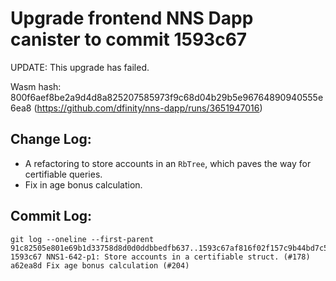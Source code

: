 # Upgrade frontend NNS Dapp canister to commit 1593c67

UPDATE: This upgrade has failed.

Wasm hash: 800f6aef8be2a9d4d8a825207585973f9c68d04b29b5e96764890940555e6ea8 (https://github.com/dfinity/nns-dapp/runs/3651947016)

## Change Log:

* A refactoring to store accounts in an `RbTree`, which paves the way for certifiable queries.
* Fix in age bonus calculation.

## Commit Log:

```
git log --oneline --first-parent  91c82505e801e69b1d33758d8d0d0ddbbedfb637..1593c67af816f02f157c9b44bd7c587ea6c636b6
1593c67 NNS1-642-p1: Store accounts in a certifiable struct. (#178)
a62ea8d Fix age bonus calculation (#204)
```
